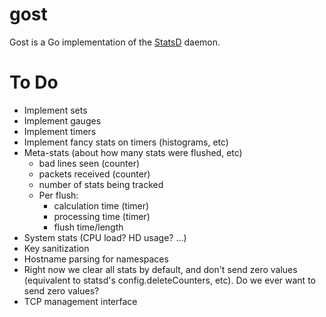 # gost

Gost is a Go implementation of the [StatsD](https://github.com/etsy/statsd/) daemon.

# To Do

* Implement sets
* Implement gauges
* Implement timers
* Implement fancy stats on timers (histograms, etc)
* Meta-stats (about how many stats were flushed, etc)
  - bad lines seen (counter)
  - packets received (counter)
  - number of stats being tracked
  - Per flush:
    * calculation time (timer)
    * processing time (timer)
    * flush time/length
* System stats (CPU load? HD usage? ...)
* Key sanitization
* Hostname parsing for namespaces
* Right now we clear all stats by default, and don't send zero values (equivalent to statsd's
  config.deleteCounters, etc). Do we ever want to send zero values?
* TCP management interface

